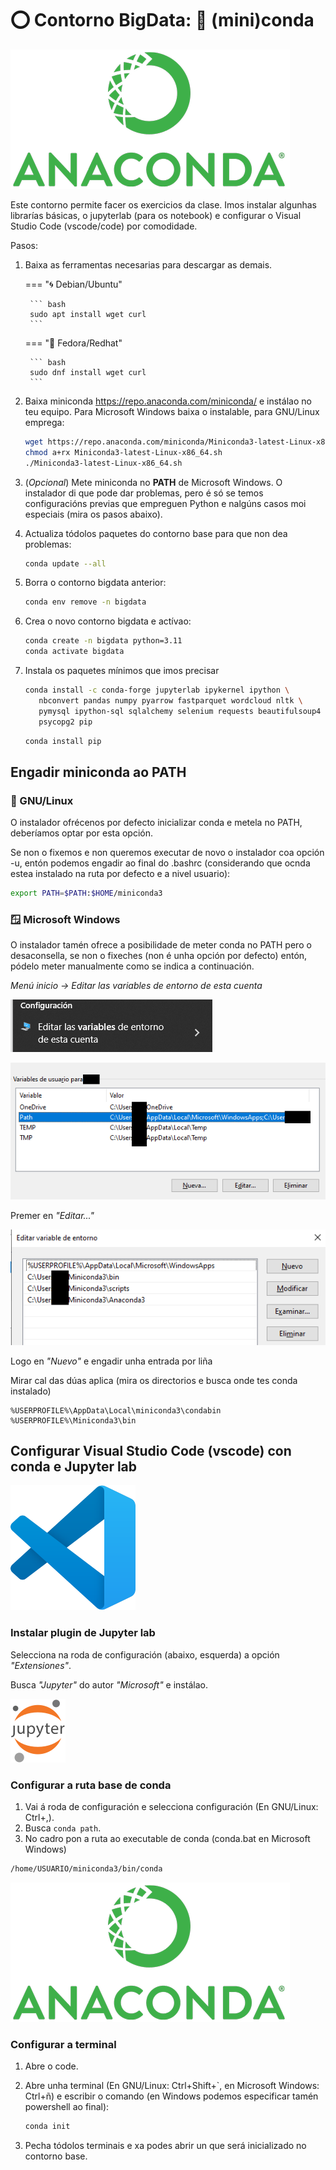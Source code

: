 # ⭕️ Contorno BigData: 🐍 (mini)conda

![Logo Anaconda](images/conda-0/Anaconda_Logo.png#derecha "Logo Anaconda")

Este contorno permite facer os exercicios da clase. Imos instalar algunhas librarías básicas, o jupyterlab (para os notebook) e configurar o Visual Studio Code (vscode/code) por comodidade.

Pasos:

1. Baixa as ferramentas necesarias para descargar as demais.

    === "🌀 Debian/Ubuntu"

        ``` bash
        sudo apt install wget curl
        ```

    === "👒 Fedora/Redhat"

        ``` bash
        sudo dnf install wget curl
        ```

2. Baixa miniconda <https://repo.anaconda.com/miniconda/> e instálao no teu equipo. Para Microsoft Windows baixa o instalable, para GNU/Linux emprega:
    ``` bash
    wget https://repo.anaconda.com/miniconda/Miniconda3-latest-Linux-x86_64.sh
    chmod a+rx Miniconda3-latest-Linux-x86_64.sh
    ./Miniconda3-latest-Linux-x86_64.sh
    ```

3. (*Opcional*) Mete miniconda no **PATH** de Microsoft Windows. O instalador di que pode dar problemas, pero é só se temos configuracións previas que empreguen Python e nalgúns casos moi especiais (mira os pasos abaixo).
4. Actualiza tódolos paquetes do contorno base para que non dea problemas:
    ``` bash
    conda update --all
    ```

5. Borra o contorno bigdata anterior:
    ``` bash
    conda env remove -n bigdata
    ```

6. Crea o novo contorno bigdata e actívao:
    ``` bash
    conda create -n bigdata python=3.11
    conda activate bigdata
    ```

7. Instala os paquetes mínimos que imos precisar
    ``` bash
    conda install -c conda-forge jupyterlab ipykernel ipython \
       nbconvert pandas numpy pyarrow fastparquet wordcloud nltk \
       pymysql ipython-sql sqlalchemy selenium requests beautifulsoup4 \
       psycopg2 pip
    ```

    ``` bash
    conda install pip
    ```

## Engadir miniconda ao PATH

### 🐧 GNU/Linux 

O instalador ofrécenos por defecto inicializar conda e metela no PATH, deberíamos optar por esta opción.

Se non o fixemos e non queremos executar de novo o instalador coa opción -u, entón podemos engadir ao final do .bashrc (considerando que ocnda estea instalado na ruta por defecto e a nivel usuario):

``` bash
export PATH=$PATH:$HOME/miniconda3
```

### 🪟 Microsoft Windows

O instalador tamén ofrece a posibilidade de meter conda no PATH pero o desaconsella, se non o fixeches (non é unha opción por defecto) entón, pódelo meter manualmente como se indica a continuación.

*Menú inicio -> Editar las variables de entorno de esta cuenta*

![Opción do menú inicio](images/conda-0/0-vars-contorna.png "Editar las variables de entorno de esta cuenta")

![Variables](images/conda-0/1-path.png "Variable PATH usaurio ou sistema")

Premer en *"Editar..."*

![Editando variables](images/conda-0/2-path.png "Editando variable")

Logo en *"Nuevo"* e engadir unha entrada por liña

Mirar cal das dúas aplica (mira os directorios e busca onde tes conda instalado)
~~~~
%USERPROFILE%\AppData\Local\miniconda3\condabin
%USERPROFILE%\Miniconda3\bin
~~~~

## Configurar Visual Studio Code (vscode) con conda e Jupyter lab

![Logo VSCode](images/vscode/vscode.svg#derecha "Logo VSCode")

### Instalar plugin de Jupyter lab

Selecciona na roda de configuración (abaixo, esquerda) a opción *"Extensiones"*.

Busca *"Jupyter"* do autor *"Microsoft"* e instálao.

![Logo Jupyter](images/jupyter/Jupyter_logo.svg#derecha "Logo Jupyter")

### Configurar a ruta base de conda

1. Vai á roda de configuración e selecciona configuración (En GNU/Linux: Ctrl+,).
2. Busca `conda path`.
3. No cadro pon a ruta ao executable de conda (conda.bat en Microsoft Windows)

``` bash
/home/USUARIO/miniconda3/bin/conda
```
![Anaconda Logo](images/conda-0/Anaconda_Logo.png#derecha "Anaconda Logo")

### Configurar a terminal


1. Abre o code.
2. Abre unha terminal (En GNU/Linux: Ctrl+Shift+`, en Microsoft Windows: Ctrl+ñ) e escribir o comando (en Windows podemos especificar tamén powershell ao final):
    ``` bash
    conda init
    ```


3. Pecha tódolos terminais e xa podes abrir un que será inicializado no contorno base.
